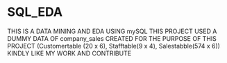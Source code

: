 # SQL_EDA
THIS IS A DATA MINING AND EDA USING mySQL
THIS PROJECT USED A DUMMY DATA OF company_sales CREATED FOR THE PURPOSE OF THIS PROJECT (Customertable (20 x 6), Stafftable(9 x 4), Salestabble(574 x 6))
KINDLY LIKE MY WORK AND CONTRIBUTE
